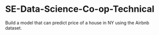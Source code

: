 # SE-Data-Science-Co-op-Technical
Build a model that can predict price of a house in NY using the Airbnb dataset.
